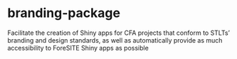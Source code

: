 # branding-package
Facilitate the creation of Shiny apps for CFA projects that conform to STLTs’ branding and design standards, as well as automatically provide as much accessibility to ForeSITE Shiny apps as possible

